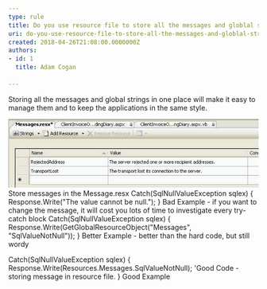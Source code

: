 ```yaml
---
type: rule
title: Do you use resource file to store all the messages and globlal strings?
uri: do-you-use-resource-file-to-store-all-the-messages-and-globlal-strings
created: 2018-04-26T21:08:00.0000000Z
authors:
- id: 1
  title: Adam Cogan

---
```


Storing all the messages and global strings in one place will make it easy to manage them and to keep the applications in the same style.

 ![](Code_StoreMessage.jpg) Store messages in the Message.resx
Catch(SqlNullValueException sqlex)
{
Response.Write("The value cannot be null.");
}
Bad Example - if you want to change the message, it will cost you lots of time to investigate every try-catch block
Catch(SqlNullValueException sqlex)
{
Response.Write(GetGlobalResourceObject("Messages", "SqlValueNotNull"));
}
Better Example - better than the hard code, but still wordy

Catch(SqlNullValueException sqlex)
{
Response.Write(Resources.Messages.SqlValueNotNull); 'Good Code - storing message in resource file. 
}
Good Example
